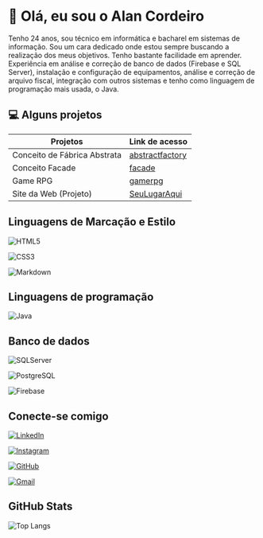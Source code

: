 
# 👋 Olá, eu sou o Alan Cordeiro

Tenho 24 anos, sou técnico em informática e bacharel em sistemas de informação. Sou um cara dedicado onde estou sempre buscando a realização dos meus objetivos. Tenho bastante facilidade em aprender. 
Experiência em análise e correção de banco de dados (Firebase e SQL Server), instalação e configuração de equipamentos, análise e correção de arquivo fiscal, integração com outros sistemas e tenho como linguagem de programação mais usada, o Java.



## 💻 Alguns projetos

| Projetos | Link de acesso |
| -------|---------|
| Conceito de Fábrica Abstrata | [abstractfactory](https://github.com/AlanCordeiro02/Java-Projects/tree/master/abstractfactory) |
| Conceito Facade | [facade](https://github.com/AlanCordeiro02/Java-Projects/tree/master/facade) |
| Game RPG | [gamerpg](https://github.com/AlanCordeiro02/Java-Projects/tree/master/gamerpg) |
| Site da Web (Projeto)| [SeuLugarAqui](https://github.com/AlanCordeiro02/Project-Web-SeuLugarAqui) |


## Linguagens de Marcação e Estilo
![HTML5](https://img.shields.io/badge/HTML5-E34F26?style=for-the-badge&logo=html5&logoColor=white)

![CSS3](https://img.shields.io/badge/CSS3-1572B6?style=for-the-badge&logo=css3&logoColor=white)

![Markdown](https://img.shields.io/badge/Markdown-123?style=for-the-badge&logo=markdown)

## Linguagens de programação
![Java](https://img.shields.io/badge/java-%23ED8B00.svg?style=for-the-badge&logo=openjdk&logoColor=white)

## Banco de dados
![SQLServer](https://img.shields.io/badge/SQLServer-000?style=for-the-badge&logo=sqlServer)

![PostgreSQL](https://img.shields.io/badge/PostgreSQL-000?style=for-the-badge&logo=postgresql)

![Firebase](https://img.shields.io/badge/Firebase-000?style=for-the-badge&logo=firebase&logoColor=ffca28)


## Conecte-se comigo
[![LinkedIn](https://img.shields.io/badge/LinkedIn-0077B5?style=for-the-badge&logo=linkedin&logoColor=white)](https://www.linkedin.com/in/alancordeiro02/)

[![Instagram](https://img.shields.io/badge/-Instagram-%23E4405F?style=for-the-badge&logo=instagram&logoColor=white)](https://www.instagram.com/alancordeiro02/)

[![GitHub](https://img.shields.io/badge/GitHub-100000?style=for-the-badge&logo=github&logoColor=white)](https://github.com/AlanCordeiro02)

[![Gmail](https://img.shields.io/badge/Gmail-333333?style=for-the-badge&logo=gmail&logoColor=red)](mailto:alancordeiro02@gmail.com)

## GitHub Stats

![Top Langs](https://github-readme-stats-git-masterrstaa-rickstaa.vercel.app/api/top-langs/?username=AlanCordeiro02&layout=compact&bg_color=000&border_color=30A3DC&title_color=E94D5F&text_color=FFF)